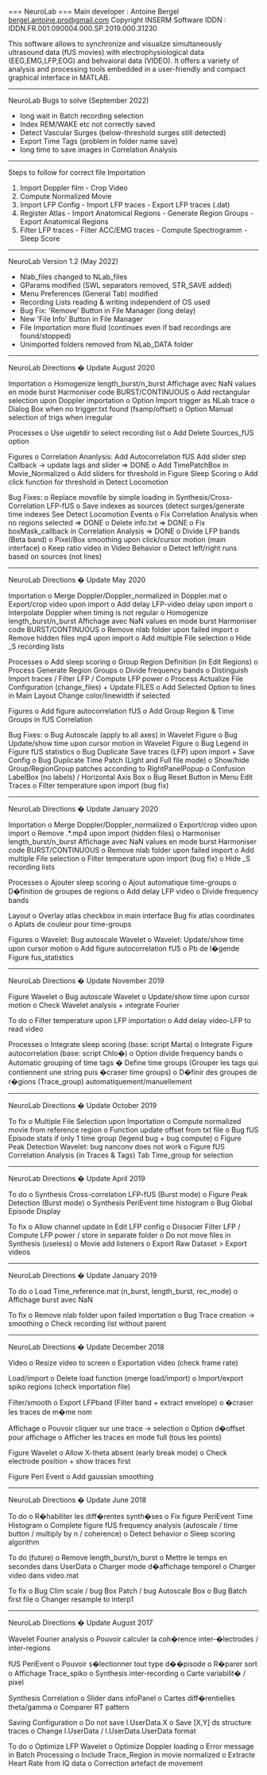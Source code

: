 === NeuroLab ===
Main developer : Antoine Bergel <bergel.antoine.pro@gmail.com>
Copyright INSERM
Software IDDN : IDDN.FR.001.090004.000.SP.2019.000.31230

This software allows to synchronize and visualize simultaneously ultrasound data (fUS movies) with electrophysiological data (EEG,EMG,LFP,EOG) and behvaioral data (VIDEO).
It offers a variety of analysis and processing tools embedded in a user-friendly and compact graphical interface in MATLAB.

---------------------------------------------------------------------------
NeuroLab Bugs to solve (September 2022)

- long wait in Batch recording selection
- Index REM/WAKE etc not correctly saved
- Detect Vascular Surges (below-threshold surges still detected)
- Export Time Tags (problem in folder name save)
- long time to save images in Correlation Analysis

---------------------------------------------------------------------------
Steps to follow for correct file Importation

1. Import Doppler film - Crop Video
2. Compute Normalized Movie
3. Import LFP Config - Import LFP traces - Export LFP traces (.dat)
4. Register Atlas - Import Anatomical Regions - Generate Region Groups - Export Anatomical Regions
5. Filter LFP traces - Filter ACC/EMG traces - Compute Spectrogramm - Sleep Score

---------------------------------------------------------------------------
NeuroLab Version 1.2 (May 2022)

- Nlab_files changed to NLab_files
- GParams modified (SWL separators removed, STR_SAVE added)
- Menu Preferences (General Tab) modified
- Recording Lists reading & writing independent of OS used
- Bug Fix: 'Remove' Button in File Manager (long delay)
- New 'File Info' Button in File Manager
- File Importation more fluid (continues even if bad recordings are found/stopped)
- Unimported folders removed from NLab_DATA folder

---------------------------------------------------------------------------
NeuroLab Directions � Update August 2020

Importation
o	Homogenize length_burst/n_burst
		Affichage avec NaN values en mode burst
		Harmoniser code BURST/CONTINUOUS
o	Add rectangular selection upon Doppler importation
o	Option Import trigger as NLab trace
o	Dialog Box when no trigger.txt found (fsamp/offset)
o	Option Manual selection of trigs when irregular

Processes
o	Use uigetdir to select recording list
o	Add Delete Sources_fUS option

Figures
o	Correlation Ananlysis: 
		Add Autocorrelation fUS
		Add slider step Callback -> update lags and slider                  => DONE
o	Add TimePatchBox in Movie_Normalized
o	Add sliders for threshold in Figure Sleep Scoring
o	Add click function for threshold in Detect Locomotion

Bug Fixes: 
o	Replace movefile by simple loading in Synthesis/Cross-Correlation LFP-fUS
o	Save indexes as sources (detect surges/generate time indexes
		See Detect Locomotion Events
o	Fix Correlation Analysis when no regions selected                       => DONE
o	Delete info.txt                                                         => DONE
o	Fix boxMask_callback in Correlation Analysis                            => DONE
o	Divide LFP bands (Beta band)
o	Pixel/Box smoothing upon click/cursor motion (main interface)
o	Keep ratio video in Video Behavior
o	Detect left/right runs based on sources (not lines)

---------------------------------------------------------------------------
NeuroLab Directions � Update May 2020

Importation
o	Merge Doppler/Doppler_normalized in Doppler.mat
o	Export/crop video upon import
o	Add delay LFP-video delay upon import
o	Interpolate Doppler when timing is not regular
o	Homogenize length_burst/n_burst
		Affichage avec NaN values en mode burst
		Harmoniser code BURST/CONTINUOUS
o	Remove nlab folder upon failed import
o	Remove hidden files mp4 upon import
o	Add multiple File selection
o	Hide _S recording lists

Processes
o	Add sleep scoring
o	Group Region Definition (in Edit Regions)
o	Process Generate Region Groups
o	Divide frequency bands
o	Distinguish Import traces / Filter LFP / Compute LFP power
o	Process Actualize File Configuration (change_files) + Update FILES
o	Add Selected Option to lines in Main Layout 
		Change color/linewidth if selected

Figures
o	Add figure autocorrelation fUS
o	Add Group Region & Time Groups in fUS Correlation

Bug Fixes: 
o	Bug Autoscale (apply to all axes) in Wavelet Figure
o	Bug Update/show time upon cursor motion in Wavelet Figure
o	Bug Legend in Figure fUS statistics
o	Bug Duplicate Save traces (LFP) upon import + Save Config
o	Bug Duplicate Time Patch (Light and Full file mode)
o	Show/hide Group/RegionGroup patches according to RightPanelPopup
o	Confusion LabelBox (no labels) / Horizontal Axis Box
o	Bug Reset Button in Menu Edit Traces
o	Filter temperature upon import (bug fix)

---------------------------------------------------------------------------
NeuroLab Directions � Update January 2020

Importation
o	Merge Doppler/Doppler_normalized
o	Export/crop video upon import
o	Remove .*.mp4 upon import (hidden files)
o	Harmoniser length_burst/n_burst
		Affichage avec NaN values en mode burst
		Harmoniser code BURST/CONTINUOUS
o	Remove nlab folder upon failed import
o	Add multiple File selection
o	Filter temperature upon import (bug fix)
o	Hide _S recording lists

Processes
o	Ajouter sleep scoring
o	Ajout automatique time-groups
o	D�finition de groupes de regions 
o	Add delay LFP video
o	Divide frequency bands

Layout
o	Overlay atlas checkbox in main interface
        Bug fix atlas coordinates
o	Aplats de couleur pour time-groups

Figures
o	Wavelet: Bug autoscale Wavelet
o	Wavelet: Update/show time upon cursor motion
o	Add figure autocorrelation fUS
o	Pb de l�gende Figure fus_statistics

---------------------------------------------------------------------------
NeuroLab Directions � Update November 2019

Figure Wavelet
o	Bug autoscale Wavelet
o	Update/show time upon cursor motion
o	Check Wavelet analysis + integrate Fourier

To do
o	Filter temperature upon LFP importation
o	Add delay video-LFP to read video

Processes
o	Integrate sleep scoring (base: script Marta)
o	Integrate Figure autocorrelation (base: script Chlo�)
o	Option divide frequency bands
o	Automatic grouping of time tags � Define time groups
		(Grouper les tags qui contiennent une string puis �craser time groups)
o	D�finir des groupes de r�gions (Trace_group) automatiquement/manuellement

---------------------------------------------------------------------------
NeuroLab Directions � Update October 2019

To fix 
o	Multiple File Selection upon Importation
o	Compute normalized movie from reference region
o	Function update offset from txt file
o	Bug fUS Episode stats if only 1 time group (legend bug + bug compute)
o	Figure Peak Detection Wavelet: bug nanconv does not work
o	Figure fUS Correlation Analysis (in Traces & Tags) Tab Time_group for selection

---------------------------------------------------------------------------
NeuroLab Directions � Update April 2019

To do 
o	Synthesis Cross-correlation LFP-fUS (Burst mode)
o	Figure Peak Detection (Burst mode)
o	Synthesis PeriEvent time histogram
o	Bug Global Episode Display

To fix
o	Allow channel update in Edit LFP config
o	Dissocier Filter LFP / Compute LFP power / store in separate folder
o	Do not move files in Synthesis (useless)
o	Movie add listeners
o	Export Raw Dataset > Export videos

---------------------------------------------------------------------------
NeuroLab Directions � Update January 2019

To do 
o	Load Time_reference.mat (n_burst, length_burst, rec_mode)
o	Affichage burst avec NaN

To fix
o	Remove nlab folder upon failed importation
o	Bug Trace creation -> smoothing
o	Check recording list without parent

---------------------------------------------------------------------------
NeuroLab Directions � Update December 2018

Video
o	Resize video to screen
o	Exportation video (check frame rate)

Load/import
o	Delete load function (merge load/import)
o	Import/export spiko regions (check importation file)

Filter/smooth
o	Export LFPband (Filter band + extract envelope)
o	�craser les traces de m�me nom

Affichage
o	Pouvoir cliquer sur une trace -> selection
o	Option d�offset pour affichage
o	Afficher les traces en mode full (tous les points)

Figure Wavelet
o	Allow X-theta absent (early break mode)
o	Check electrode position + show traces first

Figure Peri Event
o	Add gaussian smoothing

---------------------------------------------------------------------------
NeuroLab Directions � Update June 2018

To do
o	R�habiliter les diff�rentes synth�ses
o	Fix figure PeriEvent Time Histogram
o	Complete figure fUS frequency analysis (autoscale / time button / multiply by n / coherence)
o	Detect behavior
o	Sleep scoring algorithm

To do (future)
o	Remove length_burst/n_burst
o	Mettre le temps en secondes dans UserData
o	Charger mode d�affichage temporel
o	Charger video dans video.mat

To fix
o	Bug Clim scale / bug Box Patch / bug Autoscale Box
o	Bug Batch first file
o	Changer resample to interp1

---------------------------------------------------------------------------
NeuroLab Directions � Update August 2017

Wavelet Fourier analysis
o	Pouvoir calculer la coh�rence inter-�lectrodes / inter-regions

fUS PeriEvent
o	Pouvoir s�lectionner tout type d��pisode
o	R�parer sort
o	Affichage Trace_spiko
o	Synthesis inter-recording
o	Carte variabilit� / pixel

Synthesis Correlation 
o	Slider dans infoPanel
o	Cartes diff�rentielles theta/gamma
o	Comparer RT pattern

Saving Configuration
o	Do not save l.UserData.X
o	Save [X,Y] ds structure traces
o	Change l.UserData / l.UserData.UserData format

To do
o	Optimize LFP Wavelet
o	Optimize Doppler loading
o	Error message in Batch Processing
o	Include Trace_Region in movie normalized
o	Extracte Heart Rate from IQ data
o	Correction artefact de movement
